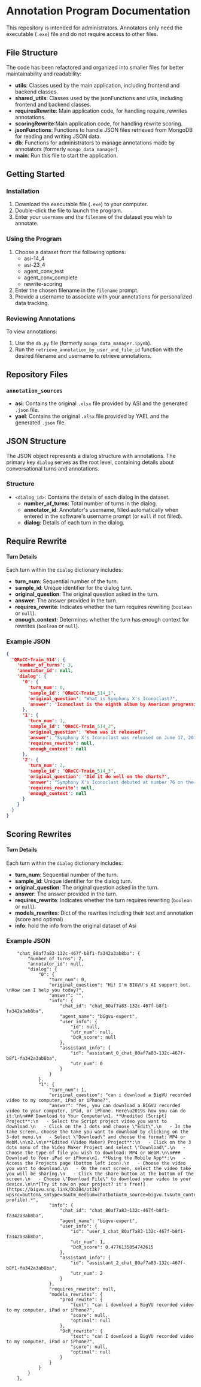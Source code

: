 # Annotation Program Documentation

This repository is intended for administrators. Annotators only need the executable (`.exe`) file and do not require access to other files.

## File Structure

The code has been refactored and organized into smaller files for better maintainability and readability:

- **utils**: Classes used by the main application, including frontend and backend classes.
- **shared_utils**: Classes used by the jsonFunctions and utils, including frontend and backend classes.
- **requiresRewrite**: Main application code, for handling require_rewrites annotations.
- **scoringRewrite**:Main application code, for handling rewrite scoring.
- **jsonFunctions**: Functions to handle JSON files retrieved from MongoDB for reading and writing JSON data.
- **db**: Functions for administrators to manage annotations made by annotators (formerly `mongo_data_manager`).
- **main**: Run this file to start the application.

## Getting Started

### Installation

1. Download the executable file (`.exe`) to your computer.
2. Double-click the file to launch the program.
3. Enter your `username` and the `filename` of the dataset you wish to annotate.

### Using the Program

1. Choose a dataset from the following options:
   - asi-14_4
   - asi-23_4
   - agent_conv_test
   - agent_conv_complete
   - rewrite-scoring
2. Enter the chosen filename in the `filename` prompt.
3. Provide a username to associate with your annotations for personalized data tracking.

### Reviewing Annotations

To view annotations:

1. Use the `db.py` file (formerly `mongo_data_manager.ipynb`).
2. Run the `retrieve_annotation_by_user_and_file_id` function with the desired filename and username to retrieve annotations.

## Repository Files

### `annotation_sources`

- **asi**: Contains the original `.xlsx` file provided by ASI and the generated `.json` file.
- **yael**: Contains the original `.xlsx` file provided by YAEL and the generated `.json` file.

## JSON Structure

The JSON object represents a dialog structure with annotations. The primary key `dialog` serves as the root level, containing details about conversational turns and annotations.

### Structure

- `<dialog_id>`: Contains the details of each dialog in the dataset.
  - **number_of_turns**: Total number of turns in the dialog.
  - **annotator_id**: Annotator's username, filled automatically when entered in the software's username prompt (or `null` if not filled).
  - **dialog**: Details of each turn in the dialog.
  
## Require Rewrite

#### Turn Details

Each turn within the `dialog` dictionary includes:

- **turn_num**: Sequential number of the turn.
- **sample_id**: Unique identifier for the dialog turn.
- **original_question**: The original question asked in the turn.
- **answer**: The answer provided in the turn.
- **requires_rewrite**: Indicates whether the turn requires rewriting (`boolean` or `null`).
- **enough_context**: Determines whether the turn has enough context for rewrites (`boolean` or `null`).

### Example JSON

```json
{
  'QReCC-Train_514': {
    'number_of_turns': 3,
    'annotator_id': null,
    'dialog': {
      '0': {
        'turn_num': 0,
        'sample_id': 'QReCC-Train_514_1',
        'original_question': "What is Symphony X's Iconoclast?",
        'answer': 'Iconoclast is the eighth album by American progressive metal band Symphony X.'
      },
      '1': {
        'turn_num': 1,
        'sample_id': 'QReCC-Train_514_2',
        'original_question': 'When was it released?',
        'answer': "Symphony X's Iconoclast was released on June 17, 2011, in Europe, June 21, 2011, in the United States and on June 28, 2011, in Canada.",
        'requires_rewrite': null,
        'enough_context': null
      },
      '2': {
        'turn_num': 2,
        'sample_id': 'QReCC-Train_514_3',
        'original_question': 'Did it do well on the charts?',
        'answer': "Symphony X's Iconoclast debuted at number 76 on the Billboard 200 album chart in the United States, selling more than 7,300 copies in its first week.",
        'requires_rewrite': null,
        'enough_context': null
      }
    }
  }
}
```

## Scoring Rewrites

#### Turn Details

Each turn within the `dialog` dictionary includes:

- **turn_num**: Sequential number of the turn.
- **sample_id**: Unique identifier for the dialog turn.
- **original_question**: The original question asked in the turn.
- **answer**: The answer provided in the turn.
- **requires_rewrite**: Indicates whether the turn requires rewriting (`boolean` or `null`).
- **models_rewrites**: Dict of the rewrites including their text and annotation (score and optimal)
- **info**: hold the info from the original dataset of Asi


### Example JSON

```},
    "chat_80af7a83-132c-467f-b8f1-fa342a3ab8ba": {
        "number_of_turns": 2,
        "annotator_id": null,
        "dialog": {
            "0": {
                "turn_num": 0,
                "original_question": "Hi! I'm BIGVU's AI support bot. \nHow can I help you today?",
                "answer": "",
                "info": {
                    "chat_id": "chat_80af7a83-132c-467f-b8f1-fa342a3ab8ba",
                    "agent_name": "bigvu-expert",
                    "user_info": {
                        "id": null,
                        "utr_num": null,
                        "DcR_score": null
                    },
                    "assistant_info": {
                        "id": "assistant_0_chat_80af7a83-132c-467f-b8f1-fa342a3ab8ba",
                        "utr_num": 0
                    }
                }
            },
            "1": {
                "turn_num": 1,
                "original_question": "can i download a BigVU recorded video to my computer, iPad or iPhone?",
                "answer": "Yes, you can download a BIGVU recorded video to your computer, iPad, or iPhone. Here\u2019s how you can do it:\n\n### Download to Your Computer\n1. **Unedited (Script) Project**:\n   - Select the Script project video you want to download.\n   - Click on the 3 dots and choose \"Edit\".\n   - In the take screen, choose the take you want to download by clicking on the 3-dot menu.\n   - Select \"Download\" and choose the format: MP4 or WebM.\n\n2.\n\n**Edited (Video Maker) Project**:\n   - Click on the 3 dots menu of the Video Maker Project and select \"Download\".\n   - Choose the type of file you wish to download: MP4 or WebM.\n\n### Download to Your iPad or iPhone\n1. **Using the Mobile App**:\n   - Access the Projects page (bottom left icon).\n   - Choose the video you want to download.\n   - On the next screen, select the video take you will be sharing.\n   - Click the share button at the bottom of the screen.\n   - Choose \"Download File\" to download your video to your device.\n\n*[Try it now on your project? it's free!](https://bigvu.sng.link/Db284/ot3k?wpsrc=button&_smtype=3&utm_medium=chatbot&utm_source=bigvu.tv&utm_content=ai_script&utm_campaign=script_tools&_fallback_redirect=https://desk.bigvu.tv/welcome/init/business-profile).*",
                "info": {
                    "chat_id": "chat_80af7a83-132c-467f-b8f1-fa342a3ab8ba",
                    "agent_name": "bigvu-expert",
                    "user_info": {
                        "id": "user_1_chat_80af7a83-132c-467f-b8f1-fa342a3ab8ba",
                        "utr_num": 1,
                        "DcR_score": 0.4776135054742615
                    },
                    "assistant_info": {
                        "id": "assistant_2_chat_80af7a83-132c-467f-b8f1-fa342a3ab8ba",
                        "utr_num": 2
                    }
                },
                "requires_rewrite": null,
                "models_rewrites": {
                    "prod_rewite": {
                        "text": "can i download a BigVU recorded video to my computer, iPad or iPhone?",
                        "score": null,
                        "optimal": null
                    },
                    "DcR_rewrite": {
                        "text": "can I download a BigVU recorded video to my computer, iPad or iPhone?",
                        "score": null,
                        "optimal": null
                    }
                }
            }
        }
    },
```